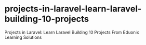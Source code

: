 # projects-in-laravel-learn-laravel-building-10-projects
Projects in Laravel: Learn Laravel Building 10 Projects From Eduonix Learning Solutions
